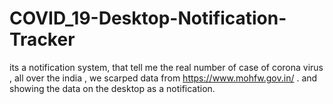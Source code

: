 # COVID_19-Desktop-Notification-Tracker
its a notification system, that tell me the real number of case of corona virus , all over the india , we scarped data from https://www.mohfw.gov.in/ . and showing the data on the desktop as a notification.

